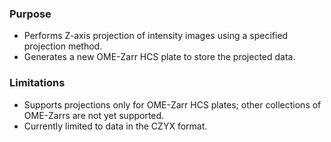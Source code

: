 ### Purpose
- Performs Z-axis projection of intensity images using a specified projection method.
- Generates a new OME-Zarr HCS plate to store the projected data.

### Limitations
- Supports projections only for OME-Zarr HCS plates; other collections of OME-Zarrs are not yet supported.
- Currently limited to data in the CZYX format.
